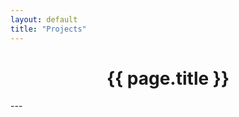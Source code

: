 ```yaml
---
layout: default
title: "Projects"
---
```


<h1 style="text-align: center;"> {{ page.title }} </h1>
---
